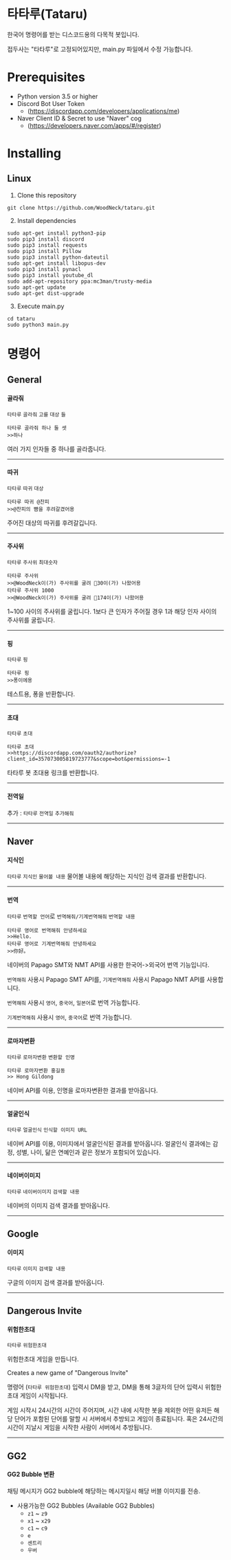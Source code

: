 # 타타루(Tataru)
한국어 명령어를 받는 디스코드용의 다목적 봇입니다.

접두사는 "타타루"로 고정되어있지만, main.py 파일에서 수정 가능합니다.

# Prerequisites
- Python version 3.5 or higher
- Discord Bot User Token
    - (https://discordapp.com/developers/applications/me)
- Naver Client ID & Secret to use "Naver" cog
    - (https://developers.naver.com/apps/#/register)

# Installing
## Linux
1. Clone this repository

```
git clone https://github.com/WoodNeck/tataru.git
```

2. Install dependencies

```
sudo apt-get install python3-pip
sudo pip3 install discord
sudo pip3 install requests
sudo pip3 install Pillow
sudo pip3 install python-dateutil
sudo apt-get install libopus-dev
sudo pip3 install pynacl
sudo pip3 install youtube_dl
sudo add-apt-repository ppa:mc3man/trusty-media
sudo apt-get update
sudo apt-get dist-upgrade
```

3. Execute main.py
```
cd tataru
sudo python3 main.py
```

# 명령어
## General
#### 골라줘
`타타루` `골라줘` `고를` `대상` `들`
```
타타루 골라줘 하나 둘 셋
>>하나
```
여러 가지 인자들 중 하나를 골라줍니다.

*****

#### 따귀
`타타루` `따귀` `대상`
```
타타루 따귀 @찬피
>>@찬피의 뺨을 후려갈겼어용
```
주어진 대상의 따귀를 후려갈깁니다.

*****

#### 주사위
`타타루` `주사위` `최대숫자`
```
타타루 주사위
>>@WoodNeck이(가) 주사위를 굴려 🎲30이(가) 나왔어용
타타루 주사위 1000
>>@WoodNeck이(가) 주사위를 굴려 🎲174이(가) 나왔어용
```
1~100 사이의 주사위를 굴립니다. 1보다 큰 인자가 주어질 경우 1과 해당 인자 사이의 주사위를 굴립니다.

*****

#### 핑
`타타루` `핑`
```
타타루 핑
>>퐁이에용
```
테스트용, 퐁을 반환합니다.

*****

#### 초대
`타타루` `초대`
```
타타루 초대
>>https://discordapp.com/oauth2/authorize?client_id=357073005819723777&scope=bot&permissions=-1
```
타타루 봇 초대용 링크를 반환합니다.

*****

#### 전역일
추가 : `타타루` `전역일` `추가해줘`

*****

## Naver
#### 지식인
`타타루` `지식인` `물어볼 내용`
물어볼 내용에 해당하는 지식인 검색 결과를 반환합니다.

*****

#### 번역
`타타루` `번역할 언어`로 `번역해줘/기계번역해줘` `번역할 내용`
```
타타루 영어로 번역해줘 안녕하세요
>>Hello.
타타루 영어로 기계번역해줘 안녕하세요
>>你好。
```

네이버의 Papago SMT와 NMT API를 사용한 한국어->외국어 번역 기능입니다.

`번역해줘` 사용시 Papago SMT API를, `기계번역해줘` 사용시 Papago NMT API를 사용합니다.

`번역해줘` 사용시 `영어`, `중국어`, `일본어`로 번역 가능합니다.

`기계번역해줘` 사용시 `영어`, `중국어`로 번역 가능합니다.

*****

#### 로마자변환
`타타루` `로마자변환` `변환할 인명`
```
타타루 로마자변환 홍길동
>> Hong Gildong
```
네이버 API를 이용, 인명을 로마자변환한 결과를 받아옵니다.

*****

#### 얼굴인식
`타타루` `얼굴인식` `인식할 이미지 URL`

네이버 API를 이용, 이미지에서 얼굴인식된 결과를 받아옵니다. 얼굴인식 결과에는 감정, 성별, 나이, 닮은 연예인과 같은 정보가 포함되어 있습니다.

*****

#### 네이버이미지
`타타루` `네이버이미지` `검색할 내용`

네이버의 이미지 검색 결과를 받아옵니다.

*****

## Google
#### 이미지
`타타루` `이미지` `검색할 내용`

구글의 이미지 검색 결과를 받아옵니다.

*****

## Dangerous Invite
#### 위험한초대
`타타루` `위험한초대`

위험한초대 게임을 만듭니다.

Creates a new game of "Dangerous Invite"

명령어 (`타타루 위험한초대`) 입력시 DM을 받고, DM을 통해 3글자의 단어 입력시 위험한초대 게임이 시작됩니다.

게임 시작시 24시간의 시간이 주어지며, 시간 내에 시작한 봇을 제외한 어떤 유저든 해당 단어가 포함된 단어를 말할 시 서버에서 추방되고 게임이 종료됩니다. 혹은 24시간의 시간이 지날시 게임을 시작한 사람이 서버에서 추방됩니다.

*****

## GG2
#### GG2 Bubble 변환
채팅 메시지가 GG2 bubble에 해당하는 메시지일시 해당 버블 이미지를 전송.

- 사용가능한 GG2 Bubbles (Available GG2 Bubbles)
    - `z1` ~ `z9`
    - `x1` ~ `x29`
    - `c1` ~ `c9`
    - `e`
    - `센트리`
    - `우버`
